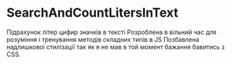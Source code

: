 # SearchAndCountLitersInText
Підрахунок літер цифир значків в тексті
Розроблена в вільний час для розуміння і тренування методів складних типів в JS
Позбавлена надлишкової стилізації так як я не мав в той момент бажання бавитись з CSS. 
